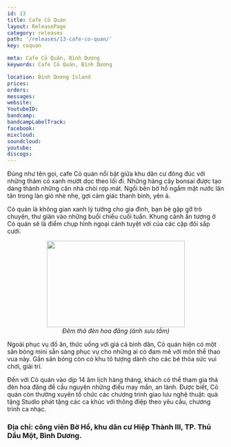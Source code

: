 ```yaml
---
id: 13
title: Cafe Cỏ Quán
layout: ReleasePage
category: releases
path: '/releases/13-cafe-co-quan/'
key: coquan

meta: Cafe Cỏ Quán, Bình Dương
keywords: Cafe Cỏ Quán, Bình Dương

location: Bình Dương Island
prices: 
orders: 
messages:
website: 
YoutubeID: 
bandcamp: 
bandcampLabelTrack: 
facebook: 
mixcloud: 
soundcloud: 
youtube: 
discogs:
---
```


Đúng như tên gọi, cafe Cỏ quán nổi bật giữa khu dân cư đông đúc với những thảm cỏ xanh mướt dọc theo lối đi. Những hàng cây bonsai được tạo dáng thành những căn nhà chòi rợp mát. Ngồi bên bờ hồ ngắm mặt nước lăn tăn trong làn gió nhè nhẹ, gợi cảm giác thanh bình, yên ả.

Cỏ quán là không gian xanh lý tưởng cho gia đình, bạn bè gặp gỡ trò chuyện, thư giãn vào những buổi chiều cuối tuần. Khung cảnh ấn tượng ở Cỏ quán sẽ là điểm chụp hình ngoại cảnh tuyệt vời của các cặp đôi sắp cưới.

<div align="center"><img src="http://dulichbinhduong.org.vn/uploads/images/Cafe%20co%20quan.jpg" width="320px" height="200px"></div>

<center><em>Đêm thả đèn hoa đăng (ảnh sưu tầm)</em></center>

Ngoài phục vụ đồ ăn, thức uống với giá cả bình dân, Cỏ quán hiện có một sân bóng mini sẵn sàng phục vụ cho những ai có đam mê với môn thể thao vua này. Gần sân bóng còn có khu tô tượng dành cho các bé thỏa sức vui chơi, giải trí.

Đến với Cỏ quán vào dịp 14 âm lịch hàng tháng, khách có thể tham gia thả đèn hoa đăng để cầu nguyện những điều may mắn, an lành. Được biết, Cỏ quán còn thường xuyên tổ chức các chương trình giao lưu nghệ thuật: quà tặng Studio phát tặng các ca khúc với thông điệp theo yêu cầu, chương trình ca nhạc.

<h3>Địa chỉ: công viên Bờ Hồ, khu dân cư Hiệp Thành III, TP. Thủ Dầu Một, Bình Dương.</h3>